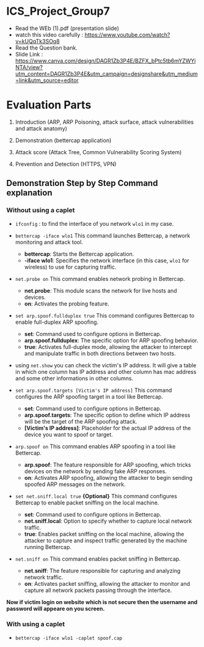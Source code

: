 # ICS_Project_Group7

 - Read the WEb (1).pdf (presentation slide)
 - watch this video carefully : https://www.youtube.com/watch?v=kUQqTk3SOq8
 - Read the Question bank.
 - Slide Link : https://www.canva.com/design/DAGR1Zb3P4E/BZFX_bPtc5tb6mYZWYiNTA/view?utm_content=DAGR1Zb3P4E&utm_campaign=designshare&utm_medium=link&utm_source=editor
# Evaluation Parts
1) Introduction (ARP, ARP Poisoning, attack surface, attack vulnerabilities and attack anatomy)

2) Demonstration (bettercap application)

3) Attack score (Attack Tree, Common Vulnerability Scoring System)

4) Prevention and Detection (HTTPS, VPN)

## Demonstration Step by Step Command explanation

### Without using a caplet
- `ifconfig` : to find the interface of you network `wlo1` in my case.
- `bettercap -iface wlo1`  This command launches Bettercap, a network monitoring and attack tool.
  - **bettercap**: Starts the Bettercap application.
  - **-iface wlo1**: Specifies the network interface (in this case, `wlo1` for wireless) to use for capturing traffic.
- `net.probe on`  This command enables network probing in Bettercap.

  - **net.probe**: This module scans the network for live hosts and devices.
  - **on**: Activates the probing feature.


- `set arp.spoof.fullduplex true` This command configures Bettercap to enable full-duplex ARP spoofing.
  - **set**: Command used to configure options in Bettercap.
  - **arp.spoof.fullduplex**: The specific option for ARP spoofing behavior.
  - **true**: Activates full-duplex mode, allowing the attacker to intercept and manipulate traffic in both directions between two hosts.

- using `net.show` you can check the victim's IP address. It will give a table in which one column has IP address and other column has mac address and some other informations in other columns.

- `set arp.spoof.targets [Victim's IP address]` This command configures the ARP spoofing target in a tool like Bettercap.

  - **set**: Command used to configure options in Bettercap.
  - **arp.spoof.targets**: The specific option to define which IP address will be the target of the ARP spoofing attack.
  - **[Victim's IP address]**: Placeholder for the actual IP address of the device you want to spoof or target.

- `arp.spoof on` This command enables ARP spoofing in a tool like Bettercap.

  - **arp.spoof**: The feature responsible for ARP spoofing, which tricks devices on the network by sending fake ARP responses.
  - **on**: Activates ARP spoofing, allowing the attacker to begin sending spoofed ARP messages on the network.


- `set net.sniff.local true` **{Optional}** This command configures Bettercap to enable packet sniffing on the local machine.
  - **set**: Command used to configure options in Bettercap.
  - **net.sniff.local**: Option to specify whether to capture local network traffic.
  - **true**: Enables packet sniffing on the local machine, allowing the attacker to capture and inspect traffic generated by the machine running Bettercap.

- `net.sniff on` This command enables packet sniffing in Bettercap.

  - **net.sniff**: The feature responsible for capturing and analyzing network traffic.
  - **on**: Activates packet sniffing, allowing the attacker to monitor and capture all network packets passing through the interface.


**Now if victim login on website which is not secure then the username and password will appeare on you screen.**

### With using a caplet

- `bettercap -iface wlo1 -caplet spoof.cap`